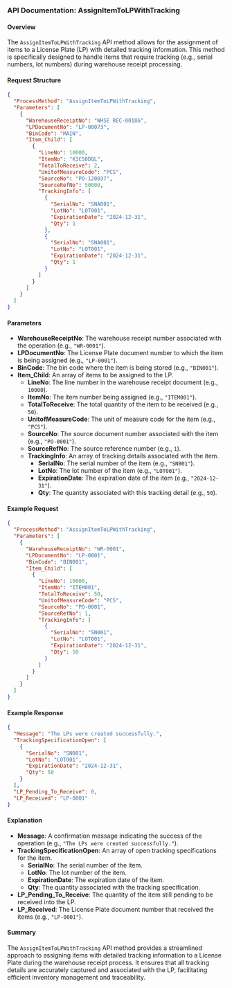 ### API Documentation: AssignItemToLPWithTracking

#### Overview
The `AssignItemToLPWithTracking` API method allows for the assignment of items to a License Plate (LP) with detailed tracking information. This method is specifically designed to handle items that require tracking (e.g., serial numbers, lot numbers) during warehouse receipt processing.

#### Request Structure
```json
{
  "ProcessMethod": "AssignItemToLPWithTracking",
  "Parameters": [
    {
      "WarehouseReceiptNo": "WHSE REC-00186",
      "LPDocumentNo": "LP-00073",
      "BinCode": "MAIN",
      "Item_Child": [
        {
          "LineNo": 10000,
          "ItemNo": "K3CSODQL",
          "TotalToReceive": 2,
          "UnitofMeasureCode": "PCS",
          "SourceNo": "PO-120037",
          "SourceRefNo": 50000,
          "TrackingInfo": [
            {
              "SerialNo": "SNA001",
              "LotNo": "LOT001",
              "ExpirationDate": "2024-12-31",
              "Qty": 1
            },
            {
              "SerialNo": "SNA001",
              "LotNo": "LOT001",
              "ExpirationDate": "2024-12-31",
              "Qty": 1
            }
          ]
        }
      ]
    }
  ]
}
```

#### Parameters
- **WarehouseReceiptNo**: The warehouse receipt number associated with the operation (e.g., `"WR-0001"`).
- **LPDocumentNo**: The License Plate document number to which the item is being assigned (e.g., `"LP-0001"`).
- **BinCode**: The bin code where the item is being stored (e.g., `"BIN001"`).
- **Item_Child**: An array of items to be assigned to the LP.
  - **LineNo**: The line number in the warehouse receipt document (e.g., `10000`).
  - **ItemNo**: The item number being assigned (e.g., `"ITEM001"`).
  - **TotalToReceive**: The total quantity of the item to be received (e.g., `50`).
  - **UnitofMeasureCode**: The unit of measure code for the item (e.g., `"PCS"`).
  - **SourceNo**: The source document number associated with the item (e.g., `"PO-0001"`).
  - **SourceRefNo**: The source reference number (e.g., `1`).
  - **TrackingInfo**: An array of tracking details associated with the item.
    - **SerialNo**: The serial number of the item (e.g., `"SN001"`).
    - **LotNo**: The lot number of the item (e.g., `"LOT001"`).
    - **ExpirationDate**: The expiration date of the item (e.g., `"2024-12-31"`).
    - **Qty**: The quantity associated with this tracking detail (e.g., `50`).

#### Example Request
```json
{
  "ProcessMethod": "AssignItemToLPWithTracking",
  "Parameters": [
    {
      "WarehouseReceiptNo": "WR-0001",
      "LPDocumentNo": "LP-0001",
      "BinCode": "BIN001",
      "Item_Child": [
        {
          "LineNo": 10000,
          "ItemNo": "ITEM001",
          "TotalToReceive": 50,
          "UnitofMeasureCode": "PCS",
          "SourceNo": "PO-0001",
          "SourceRefNo": 1,
          "TrackingInfo": [
            {
              "SerialNo": "SN001",
              "LotNo": "LOT001",
              "ExpirationDate": "2024-12-31",
              "Qty": 50
            }
          ]
        }
      ]
    }
  ]
}
```

#### Example Response
```json
{
  "Message": "The LPs were created successfully.",
  "TrackingSpecificationOpen": [
    {
      "SerialNo": "SN001",
      "LotNo": "LOT001",
      "ExpirationDate": "2024-12-31",
      "Qty": 50
    }
  ],
  "LP_Pending_To_Receive": 0,
  "LP_Received": "LP-0001"
}
```

#### Explanation
- **Message**: A confirmation message indicating the success of the operation (e.g., `"The LPs were created successfully."`).
- **TrackingSpecificationOpen**: An array of open tracking specifications for the item.
  - **SerialNo**: The serial number of the item.
  - **LotNo**: The lot number of the item.
  - **ExpirationDate**: The expiration date of the item.
  - **Qty**: The quantity associated with the tracking specification.
- **LP_Pending_To_Receive**: The quantity of the item still pending to be received into the LP.
- **LP_Received**: The License Plate document number that received the items (e.g., `"LP-0001"`).

#### Summary
The `AssignItemToLPWithTracking` API method provides a streamlined approach to assigning items with detailed tracking information to a License Plate during the warehouse receipt process. It ensures that all tracking details are accurately captured and associated with the LP, facilitating efficient inventory management and traceability.